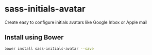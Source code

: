 # sass-initials-avatar
Create easy to configure initials avatars like Google Inbox or Apple mail

## Install using Bower
```bash
bower install sass-initials-avatar --save
```
